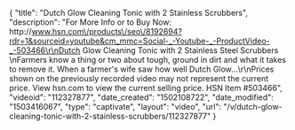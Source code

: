 {
    "title": "Dutch Glow Cleaning Tonic with 2 Stainless Scrubbers",
    "description": "For More Info or to Buy Now: http:\/\/www.hsn.com\/products\/seo\/8192694?rdr=1&sourceid=youtube&cm_mmc=Social-_-Youtube-_-ProductVideo-_-503466\r\nDutch Glow Cleaning Tonic with 2 Stainless Steel Scrubbers \nFarmers know a thing or two about tough, ground in dirt and what it takes to remove it. When a farmer's wife saw how well Dutch Glow...\r\nPrices shown on the previously recorded video may not represent the current price.  View hsn.com to view the current selling price. HSN Item #503466",
    "videoid": "112327877",
    "date_created": "1502108722",
    "date_modified": "1503416067",
    "type": "captivate",
    "layout": "video",
    "url": "\/v\/dutch-glow-cleaning-tonic-with-2-stainless-scrubbers\/112327877"
}